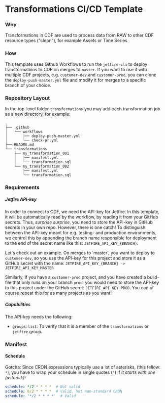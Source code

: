 # Transformations CI/CD Template

### Why
Transformations in CDF are used to process data from RAW to other CDF resource types ("clean"), for example Assets or Time Series.

### How
This template uses Github Workflows to run the `jetfire-cli` to deploy transformations to CDF on merges to `master`. If you want to use it with multiple CDF projects, e.g. `customer-dev` and `customer-prod`, you can clone the `deploy-push-master.yml` file and modify it for merges to a specific branch of your choice.

### Repository Layout
In the top-level folder `transformations` you may add each transformation job as a new directory, for example:
```
.
├── .github
│   └── workflows
│       ├── deploy-push-master.yml
│       └── check-pr.yml
├── README.md
└── transformations
    ├── my_transformation_001
    │   ├── manifest.yml
    │   └── transformation.sql
    └── my_transformation_002
        ├── manifest.yml
        └── transformation.sql
```

### Requirements
##### Jetfire API-key
In order to connect to CDF, we need the API-key for Jetfire. In this template, it will be automatically read by the workflow, by reading it from your GitHub secrets. Thus, _surprise surprise_, you need to store the API-key in GitHub secrets in your own repo. However, there is one catch! To distinguish between the API-key meant for e.g. testing- and production environments, we control this by appending the branch name responsible for deployment to the end of the secret name like this: `JETFIRE_API_KEY_{BRANCH}`.

Let's check out an example. On merges to 'master', you want to deploy to `customer-dev`, so you use the API-key for this project and store it as a GitHub secret with the name:
`JETFIRE_API_KEY_{BRANCH} -> JETFIRE_API_KEY_MASTER`

Similarly, if you have a `customer-prod` project, and you have created a build-file that only runs on your branch `prod`, you would need to store the API-key to this project under the GitHub secret: `JETFIRE_API_KEY_PROD`. You can of course repeat this for as many projects as you want!

##### Capabilities
The API-key needs the following:
- `groups:list`: To verify that it is a member of the `transformations` or `jetfire` group.

### Manifest

#### Schedule
Gotcha: Since CRON expressions typically use a lot of asterisks, (this fellow: `*`), you have to wrap your schedule in single quotes (`'`) if _it starts with one (asterisk)_!
```yaml
schedule: */2 * * * *  # Not valid
schedule: 0/2 * * * *  # Valid, but non-standard CRON
schedule: '*/2 * * * *'  # Valid
```
